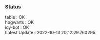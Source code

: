 ### Status


table : OK  
hogwarts : OK  
icy-bot : OK  
Latest Update : 2022-10-13 20:12:29.760295
